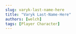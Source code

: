 ```yaml
---
slug: varyk-last-name-here
title: "Varyk Last-Name-Here"
authors: [welch]
tags: [Player Character]
---
```


